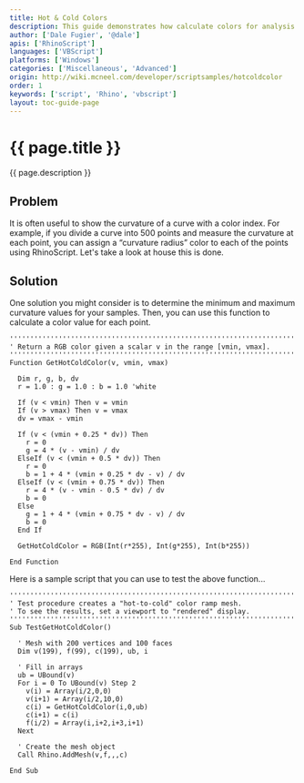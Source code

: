 ```yaml
---
title: Hot & Cold Colors
description: This guide demonstrates how calculate colors for analysis using RhinoScript.
author: ['Dale Fugier', '@dale']
apis: ['RhinoScript']
languages: ['VBScript']
platforms: ['Windows']
categories: ['Miscellaneous', 'Advanced']
origin: http://wiki.mcneel.com/developer/scriptsamples/hotcoldcolor
order: 1
keywords: ['script', 'Rhino', 'vbscript']
layout: toc-guide-page
---
```


# {{ page.title }}

{{ page.description }}

## Problem

It is often useful to show the curvature of a curve with a color index. For example, if you divide a curve into 500 points and measure the curvature at each point, you can assign a “curvature radius” color to each of the points using RhinoScript.  Let's take a look at house this is done.

## Solution

One solution you might consider is to determine the minimum and maximum curvature values for your samples. Then, you can use this function to calculate a color value for each point.

```vbnet
'''''''''''''''''''''''''''''''''''''''''''''''''''''''''''''''''''''''''''''
' Return a RGB color given a scalar v in the range [vmin, vmax].
'''''''''''''''''''''''''''''''''''''''''''''''''''''''''''''''''''''''''''''
Function GetHotColdColor(v, vmin, vmax)

  Dim r, g, b, dv
  r = 1.0 : g = 1.0 : b = 1.0 'white

  If (v < vmin) Then v = vmin
  If (v > vmax) Then v = vmax
  dv = vmax - vmin

  If (v < (vmin + 0.25 * dv)) Then
    r = 0
    g = 4 * (v - vmin) / dv
  ElseIf (v < (vmin + 0.5 * dv)) Then
    r = 0
    b = 1 + 4 * (vmin + 0.25 * dv - v) / dv
  ElseIf (v < (vmin + 0.75 * dv)) Then
    r = 4 * (v - vmin - 0.5 * dv) / dv
    b = 0
  Else
    g = 1 + 4 * (vmin + 0.75 * dv - v) / dv
    b = 0
  End If

  GetHotColdColor = RGB(Int(r*255), Int(g*255), Int(b*255))

End Function
```

Here is a sample script that you can use to test the above function...

```vbnet
'''''''''''''''''''''''''''''''''''''''''''''''''''''''''''''''''''''''''''''
' Test procedure creates a "hot-to-cold" color ramp mesh.
' To see the results, set a viewport to "rendered" display.
'''''''''''''''''''''''''''''''''''''''''''''''''''''''''''''''''''''''''''''
Sub TestGetHotColdColor()

  ' Mesh with 200 vertices and 100 faces
  Dim v(199), f(99), c(199), ub, i

  ' Fill in arrays
  ub = UBound(v)
  For i = 0 To UBound(v) Step 2
    v(i) = Array(i/2,0,0)
    v(i+1) = Array(i/2,10,0)
    c(i) = GetHotColdColor(i,0,ub)
    c(i+1) = c(i)
    f(i/2) = Array(i,i+2,i+3,i+1)
  Next

  ' Create the mesh object
  Call Rhino.AddMesh(v,f,,,c)

End Sub
```
